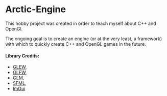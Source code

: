 # Arctic-Engine

This hobby project was created in order to teach myself about C++ and OpenGl.

The ongoing goal is to create an engine (or at the very least, a framework) with which to quickly create C++ and OpenGL games in the future.

#### Library Credits:
- [GLEW](http://glew.sourceforge.net/),
- [GLFW](http://www.glfw.org/),
- [GLM](https://glm.g-truc.net/0.9.8/index.html),
- [SFML](https://www.sfml-dev.org/),
- [ImGui](https://github.com/ocornut/imgui)
